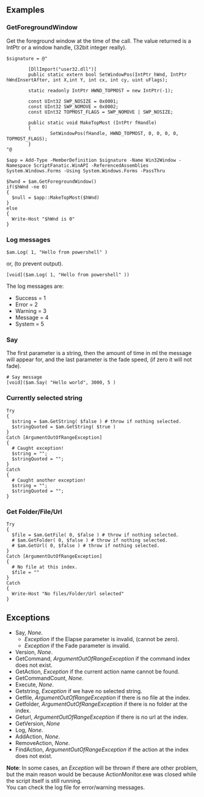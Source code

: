 ## Examples

### GetForegroundWindow

Get the foreground window at the time of the call.
The value returned is a IntPtr or a window handle, (32bit integer really).

    $signature = @"
     
            [DllImport("user32.dll")]
            public static extern bool SetWindowPos(IntPtr hWnd, IntPtr hWndInsertAfter, int X,int Y, int cx, int cy, uint uFlags);

            static readonly IntPtr HWND_TOPMOST = new IntPtr(-1);
     
            const UInt32 SWP_NOSIZE = 0x0001;
            const UInt32 SWP_NOMOVE = 0x0002;
            const UInt32 TOPMOST_FLAGS = SWP_NOMOVE | SWP_NOSIZE;
     
            public static void MakeTopMost (IntPtr fHandle)
            {
                    SetWindowPos(fHandle, HWND_TOPMOST, 0, 0, 0, 0, TOPMOST_FLAGS);
            }
    "@
     
    $app = Add-Type -MemberDefinition $signature -Name Win32Window -Namespace ScriptFanatic.WinAPI -ReferencedAssemblies System.Windows.Forms -Using System.Windows.Forms -PassThru

    $hwnd = $am.GetForegroundWindow()
    if($hWnd -ne 0)
    { 
      $null = $app::MakeTopMost($hWnd)
    }
    else
    {
      Write-Host "$hWnd is 0"
    }


### Log messages

    $am.Log( 1, "Hello from powershell" )

or, (to prevent output).

    [void]($am.Log( 1, "Hello from powershell" ))

The log messages are:

- Success = 1
- Error = 2
- Warning = 3
- Message = 4
- System = 5

### Say

The first parameter is a string, then the amount of time in ml the message will appear for, and the last parameter is the fade speed, (if zero it will not fade).

    # Say message 
    [void]($am.Say( "Hello world", 3000, 5 )


### Currently selected string

    Try
    {
      $string = $am.GetString( $false ) # throw if nothing selected.
      $stringQuoted = $am.GetString( $true )
    }
    Catch [ArgumentOutOfRangeException]
    {
      # Caught exception!
      $string = "";
      $stringQuoted = "";
    }
    Catch
    {
      # Caught another exception!
      $string = "";
      $stringQuoted = "";
    }

### Get Folder/File/Url

    Try
    {
      $file = $am.GetFile( 0, $false ) # throw if nothing selected.
      # $am.GetFolder( 0, $false ) # throw if nothing selected.
      # $am.GetUrl( 0, $false ) # throw if nothing selected.
    }
    Catch [ArgumentOutOfRangeException]
    {
      # No file at this index.
      $file = ""
    }
    Catch
    {
      Write-Host "No files/Folder/Url selected"
    }

## Exceptions

- Say, *None*.
	- *Exception* if the Elapse parameter is invalid, (cannot be zero).
	- *Exception* if the Fade parameter is invalid.
- Version, *None*.
- GetCommand, *ArgumentOutOfRangeException* if the command index does not exist.
- GetAction, *Exception* if the current action name cannot be found.
- GetCommandCount, *None*.
- Execute, *None*.
- Getstring, *Exception* if we have no selected string.
- Getfile, *ArgumentOutOfRangeException* if there is no file at the index.
- Getfolder, *ArgumentOutOfRangeException* if there is no folder at the index.
- Geturl, *ArgumentOutOfRangeException* if there is no url at the index.
- GetVersion, *None*
- Log, *None*.
- AddAction, *None*.
- RemoveAction, *None*.
- FindAction, *ArgumentOutOfRangeException* if the action at the index does not exist.

**Note**: In some cases, an *Exception* will be thrown if there are other problem, but the main reason would be because ActionMonitor.exe was closed while the script itself is still running.   
You can check the log file for error/warning messages.